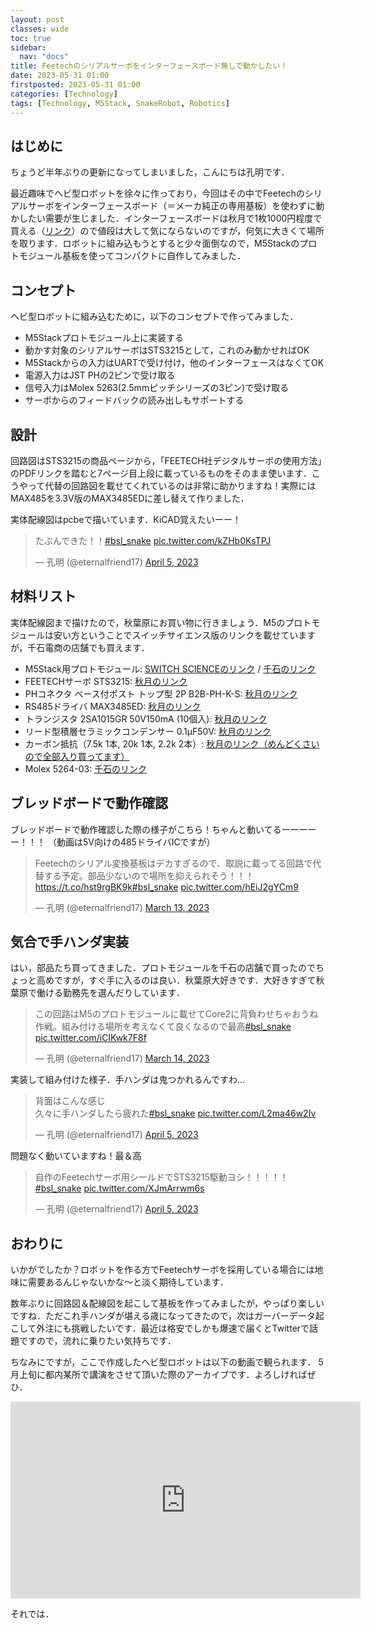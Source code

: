 ```yaml
---
layout: post
classes: wide
toc: true
sidebar:
  nav: "docs"
title: Feetechのシリアルサーボをインターフェースボード無しで動かしたい！
date: 2023-05-31 01:00
firstposted: 2023-05-31 01:00
categories: [Technology]
tags: [Technology, M5Stack, SnakeRobot, Robotics]
---
```


## はじめに

ちょうど半年ぶりの更新になってしまいました，こんにちは孔明です．

最近趣味でヘビ型ロボットを徐々に作っており，今回はその中でFeetechのシリアルサーボをインターフェースボード（＝メーカ純正の専用基板）を使わずに動かしたい需要が生じました．インターフェースボードは秋月で1枚1000円程度で買える（[リンク](https://akizukidenshi.com/catalog/g/gM-16295/)）ので値段は大して気にならないのですが，何気に大きくて場所を取ります．ロボットに組み込もうとすると少々面倒なので，M5Stackのプロトモジュール基板を使ってコンパクトに自作してみました．

<!-- more -->

## コンセプト
ヘビ型ロボットに組み込むために，以下のコンセプトで作ってみました．

- M5Stackプロトモジュール上に実装する
- 動かす対象のシリアルサーボはSTS3215として，これのみ動かせればOK
- M5Stackからの入力はUARTで受け付け，他のインターフェースはなくてOK
- 電源入力はJST PHの2ピンで受け取る
- 信号入力はMolex 5263(2.5mmピッチシリーズの3ピン)で受け取る
- サーボからのフィードバックの読み出しもサポートする


## 設計

回路図はSTS3215の商品ページから，「FEETECH社デジタルサーボの使用方法」のPDFリンクを踏むと7ページ目上段に載っているものをそのまま使います．こうやって代替の回路図を載せてくれているのは非常に助かりますね！実際にはMAX485を3.3V版のMAX3485EDに差し替えて作りました．


実体配線図はpcbeで描いています．KiCAD覚えたいーー！
<blockquote class="twitter-tweet"><p lang="ja" dir="ltr">たぶんできた！！<a href="https://twitter.com/hashtag/bsl_snake?src=hash&amp;ref_src=twsrc%5Etfw">#bsl_snake</a> <a href="https://t.co/kZHb0KsTPJ">pic.twitter.com/kZHb0KsTPJ</a></p>&mdash; 孔明 (@eternalfriend17) <a href="https://twitter.com/eternalfriend17/status/1643625806969618439?ref_src=twsrc%5Etfw">April 5, 2023</a></blockquote> <script async src="https://platform.twitter.com/widgets.js" charset="utf-8"></script>


## 材料リスト
実体配線図まで描けたので，秋葉原にお買い物に行きましょう．M5のプロトモジュールは安い方ということでスイッチサイエンス版のリンクを載せていますが，千石電商の店舗でも買えます．

- M5Stack用プロトモジュール: [SWITCH SCIENCEのリンク](https://www.switch-science.com/products/3650) / [千石のリンク](https://www.sengoku.co.jp/mod/sgk_cart/detail.php?code=EEHD-58CC)
- FEETECHサーボ STS3215: [秋月のリンク](https://akizukidenshi.com/catalog/g/gM-16312/)
- PHコネクタ ベース付ポスト トップ型 2P B2B-PH-K-S: [秋月のリンク](https://akizukidenshi.com/catalog/g/gC-12802/)
- RS485ドライバ MAX3485ED: [秋月のリンク](https://akizukidenshi.com/catalog/g/gI-16211/)
- トランジスタ 2SA1015GR 50V150mA (10個入): [秋月のリンク](https://akizukidenshi.com/catalog/g/gI-00882/)
- リード型積層セラミックコンデンサー 0.1μF50V: [秋月のリンク](https://akizukidenshi.com/catalog/g/gP-00090/)
- カーボン抵抗（7.5k 1本, 20k 1本, 2.2k 2本）: [秋月のリンク（めんどくさいので全部入り買ってます）](https://akizukidenshi.com/catalog/g/gR-07791/)
- Molex 5264-03: [千石のリンク](https://www.sengoku.co.jp/mod/sgk_cart/detail.php?code=EEHD-0HWD)


## ブレッドボードで動作確認

ブレッドボードで動作確認した際の様子がこちら！ちゃんと動いてるーーーーー！！！
（動画は5V向けの485ドライバICですが）

<blockquote class="twitter-tweet"><p lang="ja" dir="ltr">Feetechのシリアル変換基板はデカすぎるので、取説に載ってる回路で代替する予定。部品少ないので場所を抑えられそう！！！<a href="https://t.co/hst9rgBK9k">https://t.co/hst9rgBK9k</a><a href="https://twitter.com/hashtag/bsl_snake?src=hash&amp;ref_src=twsrc%5Etfw">#bsl_snake</a> <a href="https://t.co/hEiJ2gYCm9">pic.twitter.com/hEiJ2gYCm9</a></p>&mdash; 孔明 (@eternalfriend17) <a href="https://twitter.com/eternalfriend17/status/1635327057549987840?ref_src=twsrc%5Etfw">March 13, 2023</a></blockquote> <script async src="https://platform.twitter.com/widgets.js" charset="utf-8"></script>

## 気合で手ハンダ実装

はい，部品たち買ってきました．プロトモジュールを千石の店舗で買ったのでちょっと高めですが，すぐ手に入るのは良い．秋葉原大好きです．大好きすぎて秋葉原で働ける勤務先を選んだりしています．

<blockquote class="twitter-tweet"><p lang="ja" dir="ltr">この回路はM5のプロトモジュールに載せてCore2に背負わせちゃおうね作戦。組み付ける場所を考えなくて良くなるので最高<a href="https://twitter.com/hashtag/bsl_snake?src=hash&amp;ref_src=twsrc%5Etfw">#bsl_snake</a> <a href="https://t.co/iCIKwk7F8f">pic.twitter.com/iCIKwk7F8f</a></p>&mdash; 孔明 (@eternalfriend17) <a href="https://twitter.com/eternalfriend17/status/1635675882760343555?ref_src=twsrc%5Etfw">March 14, 2023</a></blockquote> <script async src="https://platform.twitter.com/widgets.js" charset="utf-8"></script>


実装して組み付けた様子．手ハンダは鬼つかれるんですわ…

<blockquote class="twitter-tweet"><p lang="ja" dir="ltr">背面はこんな感じ<br>久々に手ハンダしたら疲れた<a href="https://twitter.com/hashtag/bsl_snake?src=hash&amp;ref_src=twsrc%5Etfw">#bsl_snake</a> <a href="https://t.co/L2ma46w2Iv">pic.twitter.com/L2ma46w2Iv</a></p>&mdash; 孔明 (@eternalfriend17) <a href="https://twitter.com/eternalfriend17/status/1643668354354544640?ref_src=twsrc%5Etfw">April 5, 2023</a></blockquote> <script async src="https://platform.twitter.com/widgets.js" charset="utf-8"></script>

問題なく動いていますね！最＆高

<blockquote class="twitter-tweet"><p lang="ja" dir="ltr">自作のFeetechサーボ用シールドでSTS3215駆動ヨシ！！！！！<a href="https://twitter.com/hashtag/bsl_snake?src=hash&amp;ref_src=twsrc%5Etfw">#bsl_snake</a> <a href="https://t.co/XJmArrwm6s">pic.twitter.com/XJmArrwm6s</a></p>&mdash; 孔明 (@eternalfriend17) <a href="https://twitter.com/eternalfriend17/status/1643668238403010561?ref_src=twsrc%5Etfw">April 5, 2023</a></blockquote> <script async src="https://platform.twitter.com/widgets.js" charset="utf-8"></script>

## おわりに

いかがでしたか？ロボットを作る方でFeetechサーボを採用している場合には地味に需要あるんじゃないかな～と淡く期待しています．

数年ぶりに回路図＆配線図を起こして基板を作ってみましたが，やっぱり楽しいですね．ただこれ手ハンダが堪える歳になってきたので，次はガーバーデータ起こして外注にも挑戦したいです．最近は格安でしかも爆速で届くとTwitterで話題ですので，流れに乗りたい気持ちです．

ちなみにですが，ここで作成したヘビ型ロボットは以下の動画で観られます．
5月上旬に都内某所で講演をさせて頂いた際のアーカイブです．よろしければぜひ．

<iframe width="560" height="315" src="https://www.youtube.com/embed/6VCq5kFy-LE?start=3789" title="YouTube video player" frameborder="0" allow="accelerometer; autoplay; clipboard-write; encrypted-media; gyroscope; picture-in-picture; web-share" allowfullscreen></iframe>

それでは．
